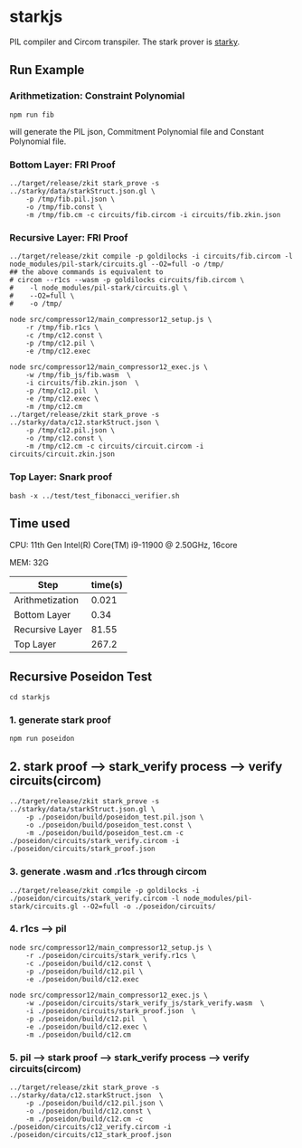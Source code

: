 # starkjs

PIL compiler and Circom transpiler. The stark prover is [starky](../starky).

## Run Example
### Arithmetization: Constraint Polynomial

```
npm run fib
```
will generate the PIL json, Commitment Polynomial file and Constant Polynomial file.

### Bottom Layer: FRI Proof

```
../target/release/zkit stark_prove -s ../starky/data/starkStruct.json.gl \
    -p /tmp/fib.pil.json \
    -o /tmp/fib.const \
    -m /tmp/fib.cm -c circuits/fib.circom -i circuits/fib.zkin.json
```

### Recursive Layer: FRI Proof

```
../target/release/zkit compile -p goldilocks -i circuits/fib.circom -l node_modules/pil-stark/circuits.gl --O2=full -o /tmp/
## the above commands is equivalent to
# circom --r1cs --wasm -p goldilocks circuits/fib.circom \
#    -l node_modules/pil-stark/circuits.gl \
#    --O2=full \
#    -o /tmp/

node src/compressor12/main_compressor12_setup.js \
    -r /tmp/fib.r1cs \
    -c /tmp/c12.const \
    -p /tmp/c12.pil \
    -e /tmp/c12.exec

node src/compressor12/main_compressor12_exec.js \
    -w /tmp/fib_js/fib.wasm  \
    -i circuits/fib.zkin.json  \
    -p /tmp/c12.pil  \
    -e /tmp/c12.exec \
    -m /tmp/c12.cm
../target/release/zkit stark_prove -s ../starky/data/c12.starkStruct.json \
    -p /tmp/c12.pil.json \
    -o /tmp/c12.const \
    -m /tmp/c12.cm -c circuits/circuit.circom -i circuits/circuit.zkin.json
```

### Top Layer: Snark proof
```
bash -x ../test/test_fibonacci_verifier.sh
```

## Time used

CPU: 11th Gen Intel(R) Core(TM) i9-11900 @ 2.50GHz, 16core

MEM: 32G

| Step            | time(s) |
| ---             | ---     |
| Arithmetization | 0.021   |
| Bottom Layer    | 0.34    |
| Recursive Layer | 81.55   |
| Top Layer    | 267.2   |


## Recursive Poseidon Test 

```
cd starkjs
```


### 1. generate stark proof
```
npm run poseidon 
```

## 2. stark proof --> stark_verify process --> verify circuits(circom)
```
../target/release/zkit stark_prove -s ../starky/data/starkStruct.json.gl \
    -p ./poseidon/build/poseidon_test.pil.json \
    -o ./poseidon/build/poseidon_test.const \
    -m ./poseidon/build/poseidon_test.cm -c ./poseidon/circuits/stark_verify.circom -i ./poseidon/circuits/stark_proof.json
```

### 3. generate .wasm and .r1cs through circom 
```
../target/release/zkit compile -p goldilocks -i ./poseidon/circuits/stark_verify.circom -l node_modules/pil-stark/circuits.gl --O2=full -o ./poseidon/circuits/
```



### 4. r1cs --> pil 
```
node src/compressor12/main_compressor12_setup.js \
    -r ./poseidon/circuits/stark_verify.r1cs \
    -c ./poseidon/build/c12.const \
    -p ./poseidon/build/c12.pil \
    -e ./poseidon/build/c12.exec
```

```
node src/compressor12/main_compressor12_exec.js \
    -w ./poseidon/circuits/stark_verify_js/stark_verify.wasm  \
    -i ./poseidon/circuits/stark_proof.json  \
    -p ./poseidon/build/c12.pil  \
    -e ./poseidon/build/c12.exec \
    -m ./poseidon/build/c12.cm
```


### 5. pil --> stark proof --> stark_verify process --> verify circuits(circom)
```
../target/release/zkit stark_prove -s ../starky/data/c12.starkStruct.json  \
    -p ./poseidon/build/c12.pil.json \
    -o ./poseidon/build/c12.const \
    -m ./poseidon/build/c12.cm -c ./poseidon/circuits/c12_verify.circom -i ./poseidon/circuits/c12_stark_proof.json
```
